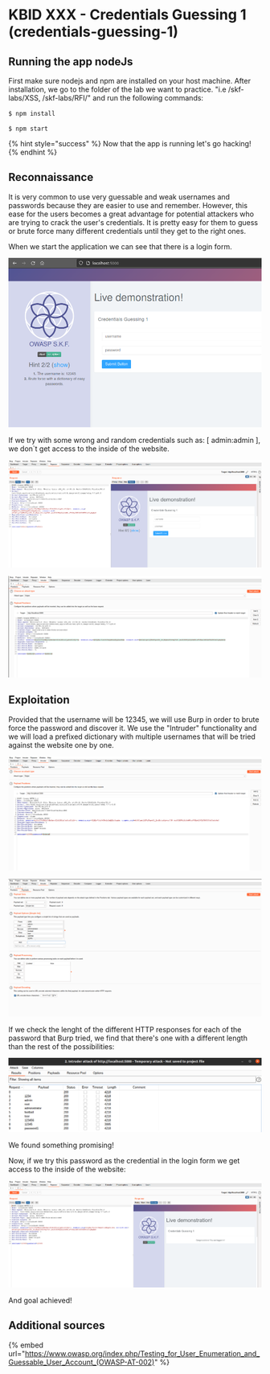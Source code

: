 # KBID XXX - Credentials Guessing 1 (credentials-guessing-1)

## Running the app nodeJs

First make sure nodejs and npm are installed on your host machine.
After installation, we go to the folder of the lab we want to practice.
"i.e /skf-labs/XSS, /skf-labs/RFI/" and run the following commands:

```
$ npm install
```

```
$ npm start
```

{% hint style="success" %}
Now that the app is running let's go hacking!
{% endhint %}

## Reconnaissance

It is very common to use very guessable and weak usernames and passwords because they are easier to use and remember.
However, this ease for the users becomes a great advantage for potential attackers who are trying to crack the user's credentials.
It is pretty easy for them to guess or brute force many different credentials until they get to the right ones.

When we start the application we can see that there is a login form.

![](../../.gitbook/assets/nodejs/Credentials-Guessing-1/1.png)

If we try with some wrong and random credentials such as: [ admin:admin ], we don`t get access to the inside of the website.

![](../../.gitbook/assets/nodejs/Credentials-Guessing-1/2.png)

![](../../.gitbook/assets/nodejs/Credentials-Guessing-1/3.png)

## Exploitation

Provided that the username will be 12345, we will use Burp in order to brute force the password and discover it.
We use the "Intruder" functionality and we will load a prefixed dictionary with multiple usernames that will be tried against the website one by one.

![](../../.gitbook/assets/nodejs/Credentials-Guessing-1/4.png)

![](../../.gitbook/assets/nodejs/Credentials-Guessing-1/5.png)

If we check the lenght of the different HTTP responses for each of the password that Burp tried, we find that there's one with a different length than
the rest of the possibilities:

![](../../.gitbook/assets/nodejs/Credentials-Guessing-1/6.png)

We found something promising!

Now, if we try this password as the credential in the login form we get access to the inside of the website:

![](../../.gitbook/assets/nodejs/Credentials-Guessing-1/7.png)

And goal achieved!

## Additional sources

{% embed url="https://www.owasp.org/index.php/Testing_for_User_Enumeration_and_Guessable_User_Account_(OWASP-AT-002)" %}
